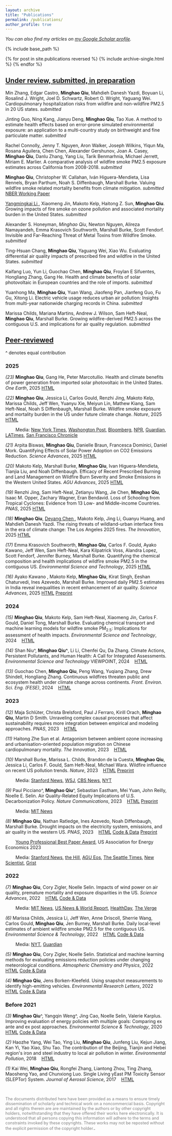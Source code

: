 ```yaml
--- 
layout: archive 
title: "Publications" 
permalink: /publications/ 
author_profile: true 
---
```



*You can also find my articles on <a href="https://scholar.google.com/citations?hl=en&authuser=1&user=vKRtjbQAAAAJ">my Google Scholar profile</a>.*


{% include base_path %} 

{% for post in site.publications reversed %}
  {% include archive-single.html %}
{% endfor %}

<!--- \* denotes equally contributing authors -->

## **<ins>Under review, submitted, in preparation</ins>**

Min Zhang, Edgar Castro, **Minghao Qiu**, Mahdieh Danesh Yazdi, Boyuan Li, Rosalind J. Wright, Joel D. Schwartz, Robert O. Wright, Yaguang Wei. Cardiopulmonary hospitalization risks from wildfire and non-wildfire PM2.5 in 20 US states. *submitted*

Jinting Guo, Ning Kang, Jianyu Deng, **Minghao Qiu**, Tao Xue. A method to estimate health effects based on error-prone simulated environmental exposure: an application to a multi-country study on birthweight and fine particulate matter. *submitted*

Rachel Connolly, Jenny T. Nguyen, Aron Walker, Joseph Wilkins, Yiqun Ma, Rosana Aguilera, Chen Chen, Alexander Gershunov, Joan A. Casey, **Minghao Qiu**, Danlu Zhang, Yang Liu, Tarik Benmarhnia, Michael Jerrett, Miriam E. Marlier. A comparative analysis of wildfire smoke PM2.5 exposure estimates across California from 2008-2018. *submitted*
    
**Minghao Qiu**, Christopher W. Callahan, Iván Higuera-Mendieta, Lisa Rennels, Bryan Parthum, Noah S. Diffenbaugh, Marshall Burke. Valuing wildfire smoke related mortality benefits from climate mitigation. *submitted*
<a href="https://www.nber.org/papers/w33829" class="btn">NBER Working Paper</a>

<ins> Yangmingkai Li </ins>, Xiaomeng Jin, Makoto Kelp, Haitong Z. Sun, **Minghao Qiu**. Growing impacts of fire smoke on ozone pollution and associated mortality burden in the United States. *submitted*

Alexander S. Honeyman, *Minghao Qiu*, Newton Nguyen, Alireza Namayandeh, Emma Krasovich Southworth, Marshall Burke, Scott Fendorf. Invisible and Far-Reaching Threat of Metal Toxins from Wildfire Smoke. *submitted*

Ting-Hsuan Chang, **Minghao Qiu**, Yaguang Wei, Xiao Wu. Evaluating differential air quality impacts of prescribed fire and wildfire in the United States. *submitted*

Kaifang Luo, Yun Li, Guochao Chen, **Minghao Qiu**, Froylan E Sifuentes, Hongliang Zhang, Gang He. Health and climate benefits of solar photovoltaic in European countries and the role of imports. *submitted*

Yuanhong Ma, **Minghao Qiu**, Yuan Wang, Jiaofeng Pan, Jianfeng Guo, Fu Gu, Xitong Li. Electric vehicle usage reduces urban air pollution: Insights from multi-year nationwide charging records in China. *submitted*

Marissa Childs, Mariana Martins, Andrew J. Wilson, Sam Heft-Neal, **Minghao Qiu**, Marshall Burke. Growing wildfire-derived PM2.5 across the contiguous U.S. and implications for air quality regulation. *submitted* 

<!--- Qingyang Wu, Linshuang Yang, Xinyu Dou, **Minghao Qiu**. Carbon Capitalism in China: Does Carbon Emission Trading Widen the Divide of Carbon Emission Inequality? *(under review)*-->

## **<ins>Peer-reviewed</ins>**

^ denotes equal contribution 

### **2025**  

*(23)* **Minghao Qiu**, Gang He, Peter Marcotullio. Health and climate benefits of power generation from imported solar photovoltaic in the United States. *One Earth*, 2025 <a href="https://www.cell.com/one-earth/abstract/S2590-3322(25)00293-3" class="btn">HTML</a> 

*(22)* **Minghao Qiu**, Jessica Li, Carlos Gould, Renzhi Jing, Makoto Kelp, Marissa Childs, Jeff Wen, Yuanyu Xie, Meiyun Lin, Mathew Kiang, Sam Heft-Neal, Noah S Diffenbaugh, Marshall Burke. Wildfire smoke exposure and mortality burden in the US under future climate change. *Nature*, 2025 <a href="https://www.nature.com/articles/s41586-025-09611-w" class="btn">HTML</a> 

&nbsp;&nbsp;&nbsp;&nbsp;&nbsp;&nbsp;&nbsp; 
Media: [New York Times](https://www.nytimes.com/2025/09/18/climate/wildfire-smoke-health-deaths.html), [Washongton Post](https://www.washingtonpost.com/climate-environment/2025/09/18/wildfire-smoke-deaths-climate-change/), [Bloomberg](https://www.bloomberg.com/news/articles/2025-09-18/wildfire-smoke-could-cause-1-4-million-annual-deaths-by-2100), [NPR](https://www.npr.org/2025/09/19/nx-s1-5544451/wildfire-smoke-death-increases),  [Guardian](https://www.theguardian.com/us-news/2025/sep/18/wildfire-smoke-global-deaths-2050), [LATimes](https://www.latimes.com/environment/story/2025-09-21/wildfire-smoke-may-cause-71-000-deaths-by-2050-california-may-see-the-largest-jump), [San Francisco Chronicle](https://www.sfchronicle.com/california-wildfires/article/wildfire-smoke-deaths-study-stanford-21053446.php)


*(21)* Arpita Biswas, **Minghao Qiu**, Danielle Braun, Francesca Dominici, Daniel Mork. Quantifying Effects of Solar Power Adoption on CO2 Emissions Reduction. *Science Advances*, 2025 <a href="https://www.science.org/doi/10.1126/sciadv.adq5660" class="btn">HTML</a> 

*(20)* Makoto Kelp, Marshall Burke, **Minghao Qiu**, Ivan Higuera-Mendieta, Tianjia Liu, and Noah Diffenbaugh. Efficacy of Recent Prescribed Burning and Land Management on Wildfire Burn Severity and Smoke Emissions in the Western United States. *AGU Advances*, 2025 <a href="https://doi.org/10.1029/2025AV001682" class="btn">HTML</a> 

*(19)* Renzhi Jing, Sam Heft-Neal, Zetianyu Wang, Jie Chen, **Minghao Qiu**, Isaac M. Opper, Zachary Wagner, Eran Bendavid. Loss of Schooling from Tropical Cyclones: Evidence from 13 Low- and Middle-income Countries. *PNAS*, 2025 <a href="https://doi.org/10.1029/2025AV001682" class="btn">HTML</a> 

*(18)* **Minghao Qiu**, <ins> Deyang Chen </ins>, Makoto Kelp, Jing Li, Guanyu Huang, and Mahdieh Danesh Yazdi. The rising threats of wildland-urban interface fires in the era of climate change: The Los Angeles 2025 fires. *The Innovation*, 2025 
<a href="https://www.cell.com/the-innovation/fulltext/S2666-6758(25)00038-4" class="btn">HTML</a> 

*(17)* Emma Krasovich Southworth, **Minghao Qiu**, Carlos F. Gould, Ayako Kawano, Jeff Wen, Sam Heft-Neal, Kara Kilpatrick Voss, Alandra Lopez, Scott Fendorf, Jennifer Burney, Marshall Burke. Quantifying the chemical composition and health implications of wildfire smoke PM2.5 in the contiguous US. *Environmental Science and Technology*, 2025 
<a href="https://pubs.acs.org/doi/full/10.1021/acs.est.4c09011" class="btn">HTML</a> 

*(16)* Ayako Kawano , Makoto Kelp, **Minghao Qiu**, Kirat Singh, Eeshan Chaturvedi, Ines Azevedo, Marshall Burke. Improved daily PM2.5 estimates in India reveal inequalities in recent enhancement of air quality. *Science Advances*, 2025 
<a href="https://www.science.org/doi/10.1126/sciadv.adq1071" class="btn">HTML</a> 
<a href="https://doi.org/10.31223/X5H40F" class="btn">Preprint</a> 

### **2024**  
*(15)* **Minghao Qiu**, Makoto Kelp, Sam Heft-Neal, Xiaomeng Jin, Carlos F. Gould, Daniel Tong, Marshall
Burke. Evaluating chemical transport and machine learning models for wildfire smoke PM$_{2.5}$: Implications for assessment of health impacts. *Environmental Science and Technology*, 2024 &nbsp;&nbsp; <a href="https://doi.org/10.1021/acs.est.4c05922" class="btn">HTML</a>

*(14)* Shan Niu^, **Minghao Qiu^**, Li Li, Chenfei Qu, Da Zhang. Climate Actions, Persistent Pollutants, and Human Health: A Call for Integrated Assessments.
*Environmental Science and Technology* VIEWPOINT, 2024 &nbsp;&nbsp; <a href="https://doi.org/10.1021/acs.est.4c07707" class="btn">HTML</a>

*(13)* Guochao Chen, **Minghao Qiu**, Peng Wang, Yuqiang Zhang, Drew Shindell, Hongliang Zhang. Continuous wildfires threaten public and ecosystem health under climate change across continents. *Front. Environ. Sci. Eng. (FESE)*, 2024 &nbsp;&nbsp; <a href="https://doi.org/10.1007/s11783-024-1890-6" class="btn">HTML</a>

### **2023**  

*(12)* Maja Schlüter, Christa Brelsford, Paul J Ferraro, Kirill Orach, **Minghao Qiu**, Martin D Smith. Unraveling complex causal processes that affect sustainability requires more integration between empirical and modeling approaches. *PNAS*, 2023 &nbsp;&nbsp; <a href="https://doi.org/10.1073/pnas.2215676120" class="btn">HTML</a>

*(11)* Haitong Zhe Sun et al. Antagonism between ambient ozone increasing and urbanisation-oriented population migration on Chinese cardiopulmonary mortality. *The Innovation*, 2023 &nbsp;&nbsp; <a href="https://doi.org/10.1016/j.xinn.2023.100517" class="btn">HTML</a>

*(10)* Marshall Burke, Marissa L. Childs, Brandon de la Cuesta, **Minghao Qiu**, Jessica Li, Carlos F. Gould, Sam Heft-Neal, Michael Wara. Wildfire influence on recent US pollution trends. *Nature*, 2023 &nbsp;&nbsp; 
<a href="https://www.nature.com/articles/s41586-023-06522-6" class="btn">HTML</a>
<a href="https://eartharxiv.org/repository/view/4840/" class="btn">Preprint</a>

&nbsp;&nbsp;&nbsp;&nbsp;&nbsp;&nbsp;&nbsp; 
Media: [Stanford News](https://news.stanford.edu/2023/09/20/wildfire-smokes-toxic-influence/), [WSJ](https://www.wsj.com/science/environment/wildfire-smoke-is-erasing-gains-from-decades-of-cleaner-air-e53c6559), [CBS News](https://www.cbsnews.com/sacramento/news/recent-wildfire-smoke-has-reversed-decades-of-climate-progress-stanford-study-finds/), [NYT](https://www.nytimes.com/2023/09/20/climate/wildfire-smoke-air-pollution.html)

*(9)* Paul Picciano^, **Minghao Qiu**^, Sebastian Eastham, Mei Yuan, John Reilly, Noelle E. Selin. Air Quality-Related Equity Implications of U.S. Decarbonization Policy. *Nature Communications*, 2023 &nbsp;&nbsp; 
<a href="https://doi.org/10.1038/s41467-023-41131-x" class="btn">HTML</a>
<a href="https://eartharxiv.org/repository/view/4591/" class="btn">Preprint</a>

&nbsp;&nbsp;&nbsp;&nbsp;&nbsp;&nbsp;&nbsp; 
Media: [MIT News](https://news.mit.edu/2023/improving-us-air-quality-equitably-0927)

*(8)* **Minghao Qiu**, Nathan Ratledge, Ines Azevedo, Noah Diffenbaugh, Marshall Burke. Drought impacts on the electricity system, emissions, and air quality in the western US. *PNAS*, 2023 
&nbsp;&nbsp; 
<a href="https://www.pnas.org/doi/10.1073/pnas.2300395120" class="btn">HTML</a> 
<a href="https://github.com/mhqiu/drought-electricity-WUS" class="btn">Code & Data</a> 
<a href="https://doi.org/10.31223/X5ZM1P" class="btn">Preprint</a>

&nbsp;&nbsp;&nbsp;&nbsp;&nbsp;&nbsp;&nbsp; 
[Young Professional Best Paper Award](https://www.usaee.org/aws/USAEE/pt/sp/yp_best_papers), US Association for Energy Economics 2023

&nbsp;&nbsp;&nbsp;&nbsp;&nbsp;&nbsp;&nbsp; 
Media: [Stanford News](https://news.stanford.edu/2023/07/17/western-droughts-drive-emissions-costs/), [the Hill](https://thehill.com/policy/equilibrium-sustainability/4102381-drought-driven-shift-away-from-hydropower-is-costing-the-us-west-billions-of-dollars-study/), [AGU Eos](https://eos.org/articles/drought-leads-to-more-fossil-fuel-emissions), [The Seattle Times](https://www.seattletimes.com/seattle-news/environment/climate-change-is-making-pnw-hydropower-less-reliable/), [New Scientist](https://www.newscientist.com/article/2357096-us-megadrought-has-led-to-more-air-pollution-from-power-plants/), [Grist](https://grist.org/energy/western-drought-hydropower-emissions-study/)

### **2022**  

*(7)* **Minghao Qiu**, Cory Zigler, Noelle Selin. Impacts of wind power on air quality, premature mortality and exposure disparities in the US. *Science Advances*, 2022 &nbsp;&nbsp; 
<a href="https://www.science.org/doi/10.1126/sciadv.abn8762" class="btn">HTML</a> 
<a href="https://zenodo.org/record/6404168#.Y4phMeyZNFM" class="btn">Code & Data</a>

&nbsp;&nbsp;&nbsp;&nbsp;&nbsp;&nbsp;&nbsp; 
Media: [MIT News](https://news.mit.edu/2022/wind-health-impact-1202), [US News & World Report](https://www.usnews.com/news/health-news/articles/2022-12-02/wind-power-is-bringing-americans-real-health-benefits), [HealthDay](https://consumer.healthday.com/air-pollution-2658790383.html?mc_cid=7396a27322&mc_eid=UNIQID), [The Verge](https://www.theverge.com/2022/12/2/23488771/wind-energy-pollution-study-biden-environmental-justice)

*(6)* Marissa Childs, Jessica Li, Jeff Wen, Anne Driscoll, Sherrie Wang, Carlos Gould, **Minghao Qiu**, Jen Burney, Marshall Burke. Daily local-level estimates of ambient wildfire smoke PM2.5 for the contiguous US. *Environmental Science & Technology*, 2022 &nbsp;&nbsp;  <a href="https://pubs.acs.org/doi/10.1021/acs.est.2c02934" class="btn">HTML</a> 
<a href="https://www.stanfordecholab.com/wildfire_smoke" class="btn">Code & Data</a>

&nbsp;&nbsp;&nbsp;&nbsp;&nbsp;&nbsp;&nbsp; 
Media: [NYT](https://www.nytimes.com/interactive/2022/09/22/climate/wildfire-smoke-pollution.html), [Guardian](https://www.theguardian.com/environment/2022/sep/22/air-quality-wildfire-smoke-pollution-health-risks)

*(5)* **Minghao Qiu**, Cory Zigler, Noelle Selin. Statistical and machine learning methods for evaluating emissions reduction policies under changing meteorological conditions. *Atmospheric Chemistry and Physics*, 2022 &nbsp;&nbsp;  <a href="https://acp.copernicus.org/articles/22/10551/2022/acp-22-10551-2022.html" class="btn">HTML</a> <a href="https://zenodo.org/record/6857259#.YwGn3eyZOdo" class="btn">Code & Data</a>

*(4)* **Minghao Qiu**, Jens Borken-Kleefeld. Using snapshot measurements to identify high-emitting vehicles. *Environmental Research Letters*, 2022 &nbsp;&nbsp; <a href="https://iopscience.iop.org/article/10.1088/1748-9326/ac5c9e/data" class="btn">HTML</a> <a href="https://zenodo.org/record/6341957#.YwGn_-yZOdo" class="btn">Code & Data</a>

### **Before 2021**  

*(3)* **Minghao Qiu**^, Yangqin Weng^, Jing Cao, Noelle Selin, Valerie Karplus. Improving evaluation of energy policies with multiple goals: Comparing ex ante and ex post approaches. *Environmental Science & Technology*, 2020  &nbsp;&nbsp; 
<a href="https://pubs.acs.org/doi/abs/10.1021/acs.est.0c01381" class="btn">HTML</a> 
<a href="https://github.com/mhqiu/Qiu_etal_EST_2020" class="btn">Code & Data</a>

*(2)* Haozhe Yang, Wei Tao, Ying Liu, **Minghao Qiu**, Junfeng Liu, Kejun Jiang, Kan Yi, Yao Xiao, Shu Tao. The contribution of the Beijing, Tianjin and Hebei region's iron and steel industry to local air pollution in winter. *Environmental Pollution*, 2018 &nbsp;&nbsp;  <a href="https://www.sciencedirect.com/science/article/pii/S0269749118329038" class="btn">HTML</a>

*(1)* Kai Wei, **Minghao Qiu**, Rongfei Zhang, Liantong Zhou, Ting Zhang, Maosheng Yao, and Chunxiong Luo. Single Living yEast PM Toxicity Sensor (SLEPTor) System. *Journal of Aerosol Science*, 2017 &nbsp;&nbsp;  <a href="https://www.sciencedirect.com/science/article/pii/S0021850216303366" class="btn">HTML</a>

<br/>

<span style="color:grey; font-size:0.9em">The documents distributed here have been provided as a means to ensure timely dissemination of scholarly and technical work on a noncommercial basis. Copyright and all rights therein are are maintained by the authors or by other copyright holders, notwithstanding that they have offered their works here electronically. It is understood that all persons copying this information will adhere to the terms and constraints invoked by these copyrights. These works may not be reposted without the explicit permission of the copyright holder.</span>.
